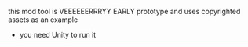 this mod tool is VEEEEEERRRYY EARLY prototype and uses copyrighted assets as an example
- you need Unity to run it
